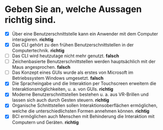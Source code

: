 # Geben Sie an, welche Aussagen richtig sind.

- [x]  Über eine Benutzerschnittstelle kann ein Anwender mit dem Computer interagieren. __richtig__
- [x] Das CLI gehört zu den frühen Benutzerschnittstellen in der Computertechnik. __richtig__
- [ ] Das CLI wird heutzutage nicht mehr genutzt. __falsch__
- [ ] Zeichenbasierte Benutzerschnittstellen werden hauptsächlich mit der Maus angesprochen. __falsch__
- [ ] Das Konzept eines GUIs wurde als erstes von Microsoft im Betriebssystem Windows umgesetzt. __falsch__
- [x] Die Spracheingabe und die Interaktion per Touchscreen erweitern die Interaktionsmöglichkeiten, u. a. von GUIs. __richtig__
- [x] Moderne Benutzerschnittstellen bestehen u. a. aus VR-Brillen und lassen sich auch durch Gesten steuern. __richtig__
- [x] Organische Schnittstellen sollen Interaktionsoberflächen ermöglichen, welche die unterschiedlichsten Formen annehmen können. __richtig__
- [x] BCI ermöglichen auch Menschen mit Behinderung die Interaktion mit Computern und Geräten. __richtig__